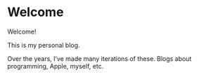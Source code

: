 # Welcome

Welcome!

This is my personal blog.

Over the years, I’ve made many iterations of these. Blogs about programming, Apple, myself, etc.